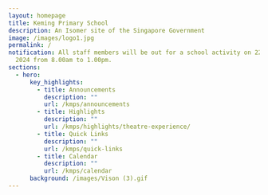 ```yaml
---
layout: homepage
title: Keming Primary School
description: An Isomer site of the Singapore Government
image: /images/logo1.jpg
permalink: /
notification: All staff members will be out for a school activity on 22 November
  2024 from 8.00am to 1.00pm.
sections:
  - hero:
      key_highlights:
        - title: Announcements
          description: ""
          url: /kmps/announcements
        - title: Highlights
          description: ""
          url: /kmps/highlights/theatre-experience/
        - title: Quick Links
          description: ""
          url: /kmps/quick-links
        - title: Calendar
          description: ""
          url: /kmps/calendar
      background: /images/Vison (3).gif
---
```

